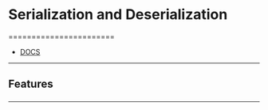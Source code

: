 # Serialization and Deserialization
=======================

- [DOCS]()


-----------------------------------------------------------------------------------------------------

## Features


### 

-----------------------------------------------------------------------------------------------------